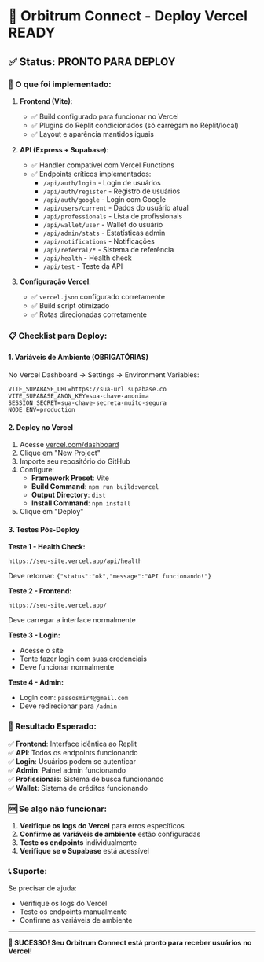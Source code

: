 # 🚀 Orbitrum Connect - Deploy Vercel READY

## ✅ Status: PRONTO PARA DEPLOY

### 🔧 O que foi implementado:

1. **Frontend (Vite)**: 
   - ✅ Build configurado para funcionar no Vercel
   - ✅ Plugins do Replit condicionados (só carregam no Replit/local)
   - ✅ Layout e aparência mantidos iguais

2. **API (Express + Supabase)**:
   - ✅ Handler compatível com Vercel Functions
   - ✅ Endpoints críticos implementados:
     - `/api/auth/login` - Login de usuários
     - `/api/auth/register` - Registro de usuários
     - `/api/auth/google` - Login com Google
     - `/api/users/current` - Dados do usuário atual
     - `/api/professionals` - Lista de profissionais
     - `/api/wallet/user` - Wallet do usuário
     - `/api/admin/stats` - Estatísticas admin
     - `/api/notifications` - Notificações
     - `/api/referral/*` - Sistema de referência
     - `/api/health` - Health check
     - `/api/test` - Teste da API

3. **Configuração Vercel**:
   - ✅ `vercel.json` configurado corretamente
   - ✅ Build script otimizado
   - ✅ Rotas direcionadas corretamente

### 📋 Checklist para Deploy:

#### 1. Variáveis de Ambiente (OBRIGATÓRIAS)
No Vercel Dashboard → Settings → Environment Variables:

```
VITE_SUPABASE_URL=https://sua-url.supabase.co
VITE_SUPABASE_ANON_KEY=sua-chave-anonima
SESSION_SECRET=sua-chave-secreta-muito-segura
NODE_ENV=production
```

#### 2. Deploy no Vercel
1. Acesse [vercel.com/dashboard](https://vercel.com/dashboard)
2. Clique em "New Project"
3. Importe seu repositório do GitHub
4. Configure:
   - **Framework Preset**: Vite
   - **Build Command**: `npm run build:vercel`
   - **Output Directory**: `dist`
   - **Install Command**: `npm install`
5. Clique em "Deploy"

#### 3. Testes Pós-Deploy

**Teste 1 - Health Check:**
```
https://seu-site.vercel.app/api/health
```
Deve retornar: `{"status":"ok","message":"API funcionando!"}`

**Teste 2 - Frontend:**
```
https://seu-site.vercel.app/
```
Deve carregar a interface normalmente

**Teste 3 - Login:**
- Acesse o site
- Tente fazer login com suas credenciais
- Deve funcionar normalmente

**Teste 4 - Admin:**
- Login com: `passosmir4@gmail.com`
- Deve redirecionar para `/admin`

### 🎯 Resultado Esperado:

✅ **Frontend**: Interface idêntica ao Replit  
✅ **API**: Todos os endpoints funcionando  
✅ **Login**: Usuários podem se autenticar  
✅ **Admin**: Painel admin funcionando  
✅ **Profissionais**: Sistema de busca funcionando  
✅ **Wallet**: Sistema de créditos funcionando  

### 🆘 Se algo não funcionar:

1. **Verifique os logs do Vercel** para erros específicos
2. **Confirme as variáveis de ambiente** estão configuradas
3. **Teste os endpoints** individualmente
4. **Verifique se o Supabase** está acessível

### 📞 Suporte:

Se precisar de ajuda:
- Verifique os logs do Vercel
- Teste os endpoints manualmente
- Confirme as variáveis de ambiente

---

**🎉 SUCESSO! Seu Orbitrum Connect está pronto para receber usuários no Vercel!** 